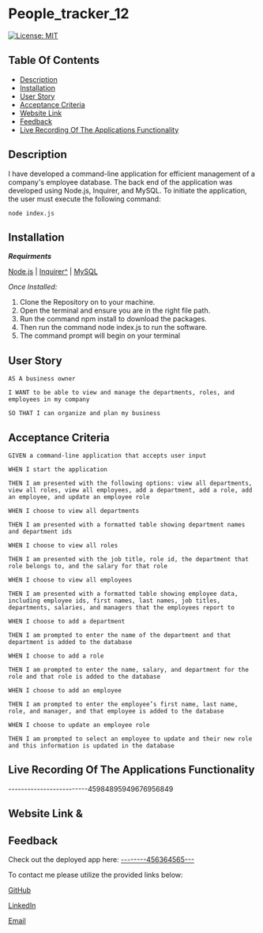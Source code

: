 # People_tracker_12

[![License: MIT](https://img.shields.io/badge/License-MIT-yellow.svg)](https://opensource.org/licenses/MIT)

## Table Of Contents

* [Description](#description)
* [Installation](#installation)
* [User Story](#User-Story)
* [Acceptance Criteria](#Acceptance-Criteria)
* [Website Link](#Website-Link)
* [Feedback](#feedback)
* [Live Recording Of The Applications Functionality](#live-recording-of-the-applications-functionality)


## Description
I have developed a command-line application for efficient management of a company's employee database. The back end of the application was developed using Node.js, Inquirer, and MySQL. To initiate the application, the user must execute the following command:

    node index.js

## Installation
***Requirments***

[Node.js](https://nodejs.org/en/)  |  [Inquirer^](https://www.npmjs.com/package/inquirer)  |  [MySQL](https://www.npmjs.com/package/mysql2)

*Once Installed:*
1. Clone the Repository on to your machine.
2. Open the terminal and ensure you are in the right file path.
3. Run the command npm install to download the packages.
4. Then run the command node index.js to run the software.
5. The command prompt will begin on your terminal

## User Story
    AS A business owner

    I WANT to be able to view and manage the departments, roles, and employees in my company

    SO THAT I can organize and plan my business


## Acceptance Criteria
    GIVEN a command-line application that accepts user input

    WHEN I start the application

    THEN I am presented with the following options: view all departments, view all roles, view all employees, add a department, add a role, add an employee, and update an employee role

    WHEN I choose to view all departments

    THEN I am presented with a formatted table showing department names and department ids

    WHEN I choose to view all roles

    THEN I am presented with the job title, role id, the department that role belongs to, and the salary for that role

    WHEN I choose to view all employees

    THEN I am presented with a formatted table showing employee data, including employee ids, first names, last names, job titles, departments, salaries, and managers that the employees report to

    WHEN I choose to add a department

    THEN I am prompted to enter the name of the department and that department is added to the database

    WHEN I choose to add a role

    THEN I am prompted to enter the name, salary, and department for the role and that role is added to the database

    WHEN I choose to add an employee

    THEN I am prompted to enter the employee’s first name, last name, role, and manager, and that employee is added to the database

    WHEN I choose to update an employee role

    THEN I am prompted to select an employee to update and their new role and this information is updated in the database

  ## Live Recording Of The Applications Functionality
  -------------------------45984895949676956849

## Website Link &
## Feedback
Check out the deployed app here: [--------456364565---](------------------)

  To contact me please utilize the provided links below:

  [GitHub](https://github.com/skye143)
  
  [LinkedIn](https://www.linkedin.com/in/skye-h-988a7a221)

  [Email](mailto:skyeheredia@gmail.com)
















